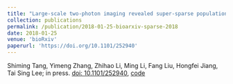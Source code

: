 ```yaml
---
title: "Large-scale two-photon imaging revealed super-sparse population codes in V1 superficial layer of awake monkeys"
collection: publications
permalink: /publication/2018-01-25-bioarxiv-sparse-2018
date: 2018-01-25
venue: 'bioRxiv'
paperurl: 'https://doi.org/10.1101/252940'
---
```


Shiming Tang, Yimeng Zhang, Zhihao Li, Ming Li, Fang Liu, Hongfei Jiang, Tai Sing Lee; in press. [doi: 10.1101/252940](https://doi.org/10.1101/252940), [code](https://github.com/leelabcnbc/sparse-coding-elife2018)

